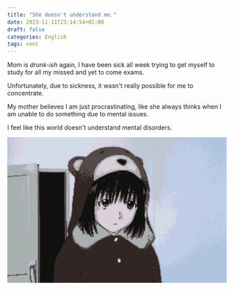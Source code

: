 ```yaml
---
title: "She doesn't understand me."
date: 2023-11-11T23:14:54+01:00
draft: false
categories: English
tags: vent
---
```


Mom is *drunk-ish* again, I have been sick all week trying to get myself to study for all my missed and yet to come exams.

Unfortunately, due to sickness, it wasn't really possible for me to concentrate.

My mother believes I am just procrastinating, like she always thinks when I am unable to do something due to mental issues.

I feel like this world doesn't understand mental disorders.

![sad](../../static/images/twitdownload.jpg)